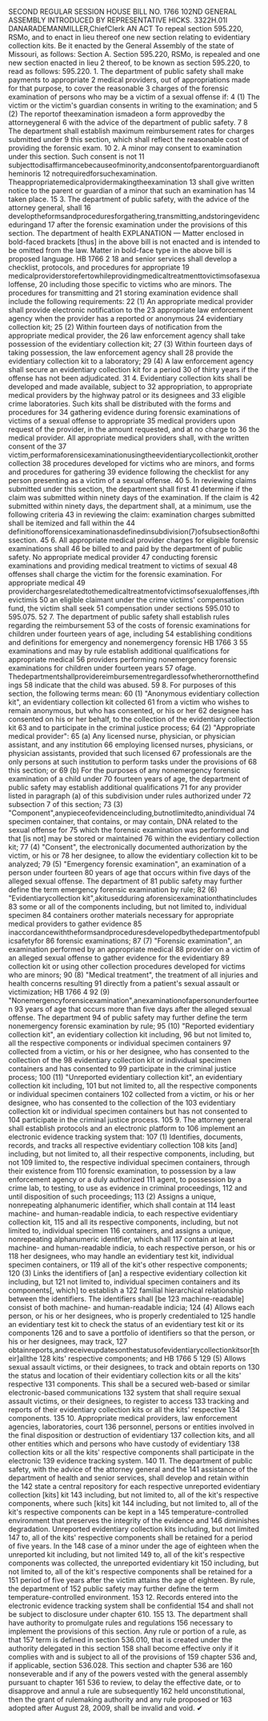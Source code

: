 SECOND REGULAR SESSION
HOUSE BILL NO. 1766
102ND GENERAL ASSEMBLY
INTRODUCED BY REPRESENTATIVE HICKS.
3322H.01I DANARADEMANMILLER,ChiefClerk
AN ACT
To repeal section 595.220, RSMo, and to enact in lieu thereof one new section relating to
evidentiary collection kits.
Be it enacted by the General Assembly of the state of Missouri, as follows:
Section A. Section 595.220, RSMo, is repealed and one new section enacted in lieu
2 thereof, to be known as section 595.220, to read as follows:
595.220. 1. The department of public safety shall make payments to appropriate
2 medical providers, out of appropriations made for that purpose, to cover the reasonable
3 charges of the forensic examination of persons who may be a victim of a sexual offense if:
4 (1) The victim or the victim's guardian consents in writing to the examination; and
5 (2) The reportof theexamination ismadeon a form approvedby the attorneygeneral
6 with the advice of the department of public safety.
7
8 The department shall establish maximum reimbursement rates for charges submitted under
9 this section, which shall reflect the reasonable cost of providing the forensic exam.
10 2. A minor may consent to examination under this section. Such consent is not
11 subjecttodisaffirmancebecauseofminority,andconsentofparentorguardianoftheminoris
12 notrequiredforsuchexamination. Theappropriatemedicalprovidermakingtheexamination
13 shall give written notice to the parent or guardian of a minor that such an examination has
14 taken place.
15 3. The department of public safety, with the advice of the attorney general, shall
16 developtheformsandproceduresforgathering,transmitting,andstoringevidenceduringand
17 after the forensic examination under the provisions of this section. The department of health
EXPLANATION — Matter enclosed in bold-faced brackets [thus] in the above bill is not enacted and is
intended to be omitted from the law. Matter in bold-face type in the above bill is proposed language.
HB 1766 2
18 and senior services shall develop a checklist, protocols, and procedures for appropriate
19 medicalproviderstorefertowhileprovidingmedicaltreatmenttovictimsofasexualoffense,
20 including those specific to victims who are minors. The procedures for transmitting and
21 storing examination evidence shall include the following requirements:
22 (1) An appropriate medical provider shall provide electronic notification to the
23 appropriate law enforcement agency when the provider has a reported or anonymous
24 evidentiary collection kit;
25 (2) Within fourteen days of notification from the appropriate medical provider, the
26 law enforcement agency shall take possession of the evidentiary collection kit;
27 (3) Within fourteen days of taking possession, the law enforcement agency shall
28 provide the evidentiary collection kit to a laboratory;
29 (4) A law enforcement agency shall secure an evidentiary collection kit for a period
30 of thirty years if the offense has not been adjudicated.
31 4. Evidentiary collection kits shall be developed and made available, subject to
32 appropriation, to appropriate medical providers by the highway patrol or its designees and
33 eligible crime laboratories. Such kits shall be distributed with the forms and procedures for
34 gathering evidence during forensic examinations of victims of a sexual offense to appropriate
35 medical providers upon request of the provider, in the amount requested, and at no charge to
36 the medical provider. All appropriate medical providers shall, with the written consent of the
37 victim,performaforensicexaminationusingtheevidentiarycollectionkit,orothercollection
38 procedures developed for victims who are minors, and forms and procedures for gathering
39 evidence following the checklist for any person presenting as a victim of a sexual offense.
40 5. In reviewing claims submitted under this section, the department shall first
41 determine if the claim was submitted within ninety days of the examination. If the claim is
42 submitted within ninety days, the department shall, at a minimum, use the following criteria
43 in reviewing the claim: examination charges submitted shall be itemized and fall within the
44 definitionofforensicexaminationasdefinedinsubdivision(7)ofsubsection8ofthissection.
45 6. All appropriate medical provider charges for eligible forensic examinations shall
46 be billed to and paid by the department of public safety. No appropriate medical provider
47 conducting forensic examinations and providing medical treatment to victims of sexual
48 offenses shall charge the victim for the forensic examination. For appropriate medical
49 providerchargesrelatedtothemedicaltreatmentofvictimsofsexualoffenses,ifthevictimis
50 an eligible claimant under the crime victims' compensation fund, the victim shall seek
51 compensation under sections 595.010 to 595.075.
52 7. The department of public safety shall establish rules regarding the reimbursement
53 of the costs of forensic examinations for children under fourteen years of age, including
54 establishing conditions and definitions for emergency and nonemergency forensic
HB 1766 3
55 examinations and may by rule establish additional qualifications for appropriate medical
56 providers performing nonemergency forensic examinations for children under fourteen years
57 ofage. Thedepartmentshallprovidereimbursementregardlessofwhetherornotthefindings
58 indicate that the child was abused.
59 8. For purposes of this section, the following terms mean:
60 (1) "Anonymous evidentiary collection kit", an evidentiary collection kit collected
61 from a victim who wishes to remain anonymous, but who has consented, or his or her
62 designee has consented on his or her behalf, to the collection of the evidentiary collection kit
63 and to participate in the criminal justice process;
64 (2) "Appropriate medical provider":
65 (a) Any licensed nurse, physician, or physician assistant, and any institution
66 employing licensed nurses, physicians, or physician assistants, provided that such licensed
67 professionals are the only persons at such institution to perform tasks under the provisions of
68 this section; or
69 (b) For the purposes of any nonemergency forensic examination of a child under
70 fourteen years of age, the department of public safety may establish additional qualifications
71 for any provider listed in paragraph (a) of this subdivision under rules authorized under
72 subsection 7 of this section;
73 (3) "Component",anypieceofevidenceincluding,butnotlimitedto,anindividual
74 specimen container, that contains, or may contain, DNA related to the sexual offense for
75 which the forensic examination was performed and that [is not] may be stored or maintained
76 within the evidentiary collection kit;
77 (4) "Consent", the electronically documented authorization by the victim, or his or
78 her designee, to allow the evidentiary collection kit to be analyzed;
79 (5) "Emergency forensic examination", an examination of a person under fourteen
80 years of age that occurs within five days of the alleged sexual offense. The department of
81 public safety may further define the term emergency forensic examination by rule;
82 (6) "Evidentiarycollection kit",akitusedduring aforensicexaminationthatincludes
83 some or all of the components including, but not limited to, individual specimen
84 containers orother materials necessary for appropriate medical providers to gather evidence
85 inaccordancewiththeformsandproceduresdevelopedbythedepartmentofpublicsafetyfor
86 forensic examinations;
87 (7) "Forensic examination", an examination performed by an appropriate medical
88 provider on a victim of an alleged sexual offense to gather evidence for the evidentiary
89 collection kit or using other collection procedures developed for victims who are minors;
90 (8) "Medical treatment", the treatment of all injuries and health concerns resulting
91 directly from a patient's sexual assault or victimization;
HB 1766 4
92 (9) "Nonemergencyforensicexamination",anexaminationofapersonunderfourteen
93 years of age that occurs more than five days after the alleged sexual offense. The department
94 of public safety may further define the term nonemergency forensic examination by rule;
95 (10) "Reported evidentiary collection kit", an evidentiary collection kit including,
96 but not limited to, all the respective components or individual specimen containers
97 collected from a victim, or his or her designee, who has consented to the collection of the
98 evidentiary collection kit or individual specimen containers and has consented to
99 participate in the criminal justice process;
100 (11) "Unreported evidentiary collection kit", an evidentiary collection kit including,
101 but not limited to, all the respective components or individual specimen containers
102 collected from a victim, or his or her designee, who has consented to the collection of the
103 evidentiary collection kit or individual specimen containers but has not consented to
104 participate in the criminal justice process.
105 9. The attorney general shall establish protocols and an electronic platform to
106 implement an electronic evidence tracking system that:
107 (1) Identifies, documents, records, and tracks all respective evidentiary collection
108 kits [and] including, but not limited to, all their respective components, including, but not
109 limited to, the respective individual specimen containers, through their existence from
110 forensic examination, to possession by a law enforcement agency or a duly authorized
111 agent, to possession by a crime lab, to testing, to use as evidence in criminal proceedings,
112 and until disposition of such proceedings;
113 (2) Assigns a unique, nonrepeating alphanumeric identifier, which shall contain at
114 least machine- and human-readable indicia, to each respective evidentiary collection kit,
115 and all its respective components, including, but not limited to, individual specimen
116 containers, and assigns a unique, nonrepeating alphanumeric identifier, which shall
117 contain at least machine- and human-readable indicia, to each respective person, or his or
118 her designees, who may handle an evidentiary test kit, individual specimen containers, or
119 all of the kit's other respective components;
120 (3) Links the identifiers of [an] a respective evidentiary collection kit including, but
121 not limited to, individual specimen containers and its components[, which] to establish a
122 familial hierarchical relationship between the identifiers. The identifiers shall [be
123 machine-readable] consist of both machine- and human-readable indicia;
124 (4) Allows each person, or his or her designees, who is properly credentialed to
125 handle an evidentiary test kit to check the status of an evidentiary test kit or its components
126 and to save a portfolio of identifiers so that the person, or his or her designees, may track,
127 obtainreports,andreceiveupdatesonthestatusofevidentiarycollectionkitsor[their]allthe
128 kits' respective components; and
HB 1766 5
129 (5) Allows sexual assault victims, or their designees, to track and obtain reports on
130 the status and location of their evidentiary collection kits or all the kits' respective
131 components. This shall be a secured web-based or similar electronic-based communications
132 system that shall require sexual assault victims, or their designees, to register to access
133 tracking and reports of their evidentiary collection kits or all the kits' respective
134 components.
135 10. Appropriate medical providers, law enforcement agencies, laboratories, court
136 personnel, persons or entities involved in the final disposition or destruction of evidentiary
137 collection kits, and all other entities which and persons who have custody of evidentiary
138 collection kits or all the kits' respective components shall participate in the electronic
139 evidence tracking system.
140 11. The department of public safety, with the advice of the attorney general and the
141 assistance of the department of health and senior services, shall develop and retain within the
142 state a central repository for each respective unreported evidentiary collection [kits] kit
143 including, but not limited to, all of the kit's respective components, where such [kits] kit
144 including, but not limited to, all of the kit's respective components can be kept in a
145 temperature-controlled environment that preserves the integrity of the evidence and
146 diminishes degradation. Unreported evidentiary collection kits including, but not limited
147 to, all of the kits' respective components shall be retained for a period of five years. In the
148 case of a minor under the age of eighteen when the unreported kit including, but not limited
149 to, all of the kit's respective components was collected, the unreported evidentiary kit
150 including, but not limited to, all of the kit's respective components shall be retained for a
151 period of five years after the victim attains the age of eighteen. By rule, the department of
152 public safety may further define the term temperature-controlled environment.
153 12. Records entered into the electronic evidence tracking system shall be confidential
154 and shall not be subject to disclosure under chapter 610.
155 13. The department shall have authority to promulgate rules and regulations
156 necessary to implement the provisions of this section. Any rule or portion of a rule, as that
157 term is defined in section 536.010, that is created under the authority delegated in this section
158 shall become effective only if it complies with and is subject to all of the provisions of
159 chapter 536 and, if applicable, section 536.028. This section and chapter 536 are
160 nonseverable and if any of the powers vested with the general assembly pursuant to chapter
161 536 to review, to delay the effective date, or to disapprove and annul a rule are subsequently
162 held unconstitutional, then the grant of rulemaking authority and any rule proposed or
163 adopted after August 28, 2009, shall be invalid and void.
✔